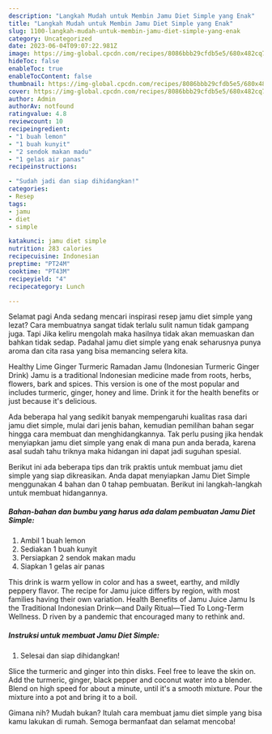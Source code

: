 ```yaml
---
description: "Langkah Mudah untuk Membin Jamu Diet Simple yang Enak"
title: "Langkah Mudah untuk Membin Jamu Diet Simple yang Enak"
slug: 1100-langkah-mudah-untuk-membin-jamu-diet-simple-yang-enak
category: Uncategorized
date: 2023-06-04T09:07:22.981Z
image: https://img-global.cpcdn.com/recipes/8086bbb29cfdb5e5/680x482cq70/jamu-diet-simple-foto-resep-utama.jpg
hideToc: false
enableToc: true
enableTocContent: false
thumbnail: https://img-global.cpcdn.com/recipes/8086bbb29cfdb5e5/680x482cq70/jamu-diet-simple-foto-resep-utama.jpg
cover: https://img-global.cpcdn.com/recipes/8086bbb29cfdb5e5/680x482cq70/jamu-diet-simple-foto-resep-utama.jpg
author: Admin
authorAv: notfound
ratingvalue: 4.8
reviewcount: 10
recipeingredient:
- "1 buah lemon"
- "1 buah kunyit"
- "2 sendok makan madu"
- "1 gelas air panas"
recipeinstructions:

- "Sudah jadi dan siap dihidangkan!"
categories:
- Resep
tags:
- jamu
- diet
- simple

katakunci: jamu diet simple 
nutrition: 283 calories
recipecuisine: Indonesian
preptime: "PT24M"
cooktime: "PT43M"
recipeyield: "4"
recipecategory: Lunch

---
```



Selamat pagi Anda sedang mencari inspirasi resep jamu diet simple yang lezat? Cara membuatnya sangat tidak terlalu sulit namun tidak gampang juga. Tapi Jika keliru mengolah maka hasilnya tidak akan memuaskan dan bahkan tidak sedap. Padahal jamu diet simple yang enak seharusnya punya aroma dan cita rasa yang bisa memancing selera kita.


Healthy Lime Ginger Turmeric Ramadan Jamu (Indonesian Turmeric Ginger Drink) Jamu is a traditional Indonesian medicine made from roots, herbs, flowers, bark and spices. This version is one of the most popular and includes turmeric, ginger, honey and lime. Drink it for the health benefits or just because it&#39;s delicious.

Ada beberapa hal yang sedikit banyak mempengaruhi kualitas rasa dari jamu diet simple, mulai dari jenis bahan, kemudian pemilihan bahan segar hingga cara membuat dan menghidangkannya. Tak perlu pusing jika hendak menyiapkan jamu diet simple yang enak di mana pun anda berada, karena asal sudah tahu triknya maka hidangan ini dapat jadi suguhan spesial.


Berikut ini ada beberapa tips dan trik praktis untuk membuat jamu diet simple yang siap dikreasikan. Anda dapat menyiapkan Jamu Diet Simple menggunakan 4 bahan dan 0 tahap pembuatan. Berikut ini langkah-langkah untuk membuat hidangannya.

<!--inarticleads1-->

##### Bahan-bahan dan bumbu yang harus ada dalam pembuatan Jamu Diet Simple:

1. Ambil 1 buah lemon
1. Sediakan 1 buah kunyit
1. Persiapkan 2 sendok makan madu
1. Siapkan 1 gelas air panas


This drink is warm yellow in color and has a sweet, earthy, and mildly peppery flavor. The recipe for Jamu juice differs by region, with most families having their own variation. Health Benefits of Jamu Juice Jamu Is the Traditional Indonesian Drink—and Daily Ritual—Tied To Long-Term Wellness. D riven by a pandemic that encouraged many to rethink and. 

<!--inarticleads2-->

##### Instruksi untuk membuat Jamu Diet Simple:


1. Selesai dan siap dihidangkan!

Slice the turmeric and ginger into thin disks. Feel free to leave the skin on. Add the turmeric, ginger, black pepper and coconut water into a blender. Blend on high speed for about a minute, until it&#39;s a smooth mixture. Pour the mixture into a pot and bring it to a boil. 

Gimana nih? Mudah bukan? Itulah cara membuat jamu diet simple yang bisa kamu lakukan di rumah. Semoga bermanfaat dan selamat mencoba!
